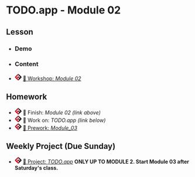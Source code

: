 # TODO.app - Module 02

## Lesson
<!-- - ![FSA](/logo.png) [📺 Lecture]() -->
- ### Demo
<!-- - ![FSA](/logo.png) [👾 Demo Code (JS)](app.js) -->
- ### Content
- ![FSA](/logo.png) [🔬 Workshop: *Module 02*](https://learn.fullstackacademy.com/workshop/5e56dbbaf2dcba00048f0c9a/content/5e56dbbaf2dcba00048f0ca1/text)
<!-- - ![FSA](/logo.png) [👾 Solution: *Module 02*](https://learn.fullstackacademy.com/workshop/5e56dbbaf2dcba00048f0c9a/content/5e56dbbbf2dcba00048f0ca7/text) -->

## Homework
- ![FSA](/logo.png) 🔬 Finish: *Module 02 (link above)*
- ![FSA](/logo.png) 🔬 Work on: *TODO.app (link below)*
- ![FSA](/logo.png) [📖 Prework: *Module_03*](https://learn.fullstackacademy.com/workshop/5e56dbc2f2dcba00048f0cac/content/5e56dbc2f2dcba00048f0cb1/text)

## Weekly Project (Due Sunday)
- ![FSA](/logo.png) [🔬 Project: *TODO.app*](https://learn.fullstackacademy.com/workshop/5e56d920f2dcba00048f0c06/content/5e56d920f2dcba00048f0c16/text) __ONLY UP TO MODULE 2. Start Module 03 after Saturday's class.__
